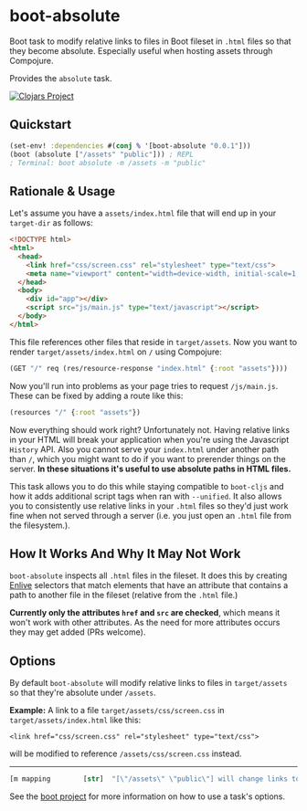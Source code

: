 # boot-absolute

Boot task to modify relative links to files in Boot fileset in `.html`
files so that they become absolute. Especially useful when hosting
assets through Compojure.

Provides the `absolute` task.

[![Clojars Project](http://clojars.org/boot-absolute/latest-version.svg)](http://clojars.org/boot-absolute)

## Quickstart

```clojure
(set-env! :dependencies #(conj % '[boot-absolute "0.0.1"]))
(boot (absolute ["/assets" "public"])) ; REPL
; Terminal: boot absolute -m /assets -m "public"
```

## Rationale & Usage

Let's assume you have a `assets/index.html` file that will end up in your `target-dir` as follows:

```html
<!DOCTYPE html>
<html>
  <head>
    <link href="css/screen.css" rel="stylesheet" type="text/css">
    <meta name="viewport" content="width=device-width, initial-scale=1, minimal-ui">
  </head>
  <body>
    <div id="app"></div>
    <script src="js/main.js" type="text/javascript"></script>
  </body>
</html>
```

This file references other files that reside in `target/assets`. Now
you want to render `target/assets/index.html` on `/` using Compojure:

```clojure
(GET "/" req (res/resource-response "index.html" {:root "assets"})))
```

Now you'll run into problems as your page tries to request
`/js/main.js`. These can be fixed by adding a route like this:

```clojure
(resources "/" {:root "assets"})
```

Now everything should work right? Unfortunately not. Having relative
links in your HTML will break your application when you're using the
Javascript `History` API.  Also you cannot serve your `index.html`
under another path than `/`, which you might want to do if you want to
prerender things on the server. **In these situations it's useful to use
absolute paths in HTML files.**

This task allows you to do this while staying compatible to
`boot-cljs` and how it adds additional script tags when ran with
`--unified`. It also allows you to consistently use relative links in
your `.html` files so they'd just work fine when not served through a
server (i.e. you just open an `.html` file from the filesystem.).

## How It Works And Why It May Not Work

`boot-absolute` inspects all `.html` files in the fileset. It does
this by creating [Enlive](https://github.com/cgrand/enlive) selectors
that match elements that have an attribute that contains a path to
another file in the fileset (relative from the `.html` file.)

**Currently only the attributes `href` and `src` are checked**, which
means it won't work with other attributes. As the need for more
attributes occurs they may get added (PRs welcome).

## Options

By default `boot-absolute` will modify relative links to files
in `target/assets` so that they're absolute under `/assets`.

**Example:** A link to a file `target/assets/css/screen.css` in
`target/assets/index.html` like this:

```
<link href="css/screen.css" rel="stylesheet" type="text/css">
```

will be modified to reference `/assets/css/screen.css` instead.

<hr>

```clojure
[m mapping        [str]  "[\"/assets\" \"public\"] will change links to files in public to /assets"]
```
See the [boot project](https://github.com/boot-clj/boot) for more information
on how to use a task's options.
